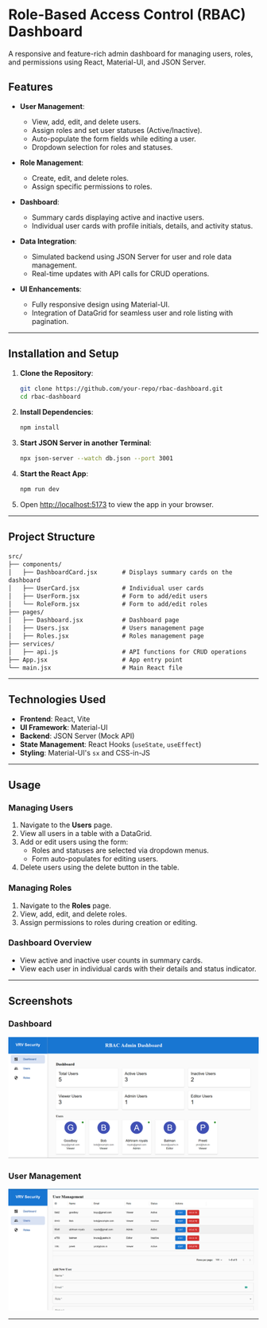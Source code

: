 # Role-Based Access Control (RBAC) Dashboard

A responsive and feature-rich admin dashboard for managing users, roles, and permissions using React, Material-UI, and JSON Server.

## Features

- **User Management**:
  - View, add, edit, and delete users.
  - Assign roles and set user statuses (Active/Inactive).
  - Auto-populate the form fields while editing a user.
  - Dropdown selection for roles and statuses.

- **Role Management**:
  - Create, edit, and delete roles.
  - Assign specific permissions to roles.

- **Dashboard**:
  - Summary cards displaying active and inactive users.
  - Individual user cards with profile initials, details, and activity status.

- **Data Integration**:
  - Simulated backend using JSON Server for user and role data management.
  - Real-time updates with API calls for CRUD operations.

- **UI Enhancements**:
  - Fully responsive design using Material-UI.
  - Integration of DataGrid for seamless user and role listing with pagination.

---

## Installation and Setup

1. **Clone the Repository**:
   ```bash
   git clone https://github.com/your-repo/rbac-dashboard.git
   cd rbac-dashboard
   ```

2. **Install Dependencies**:
   ```bash
   npm install
   ```

3. **Start JSON Server in another Terminal**:
     ```bash
     npx json-server --watch db.json --port 3001
     ```

4. **Start the React App**:
   ```bash
   npm run dev
   ```

5. Open [http://localhost:5173](http://localhost:5173) to view the app in your browser.

---

## Project Structure

```
src/
├── components/
│   ├── DashboardCard.jsx       # Displays summary cards on the dashboard
│   ├── UserCard.jsx            # Individual user cards
│   ├── UserForm.jsx            # Form to add/edit users
│   └── RoleForm.jsx            # Form to add/edit roles
├── pages/
│   ├── Dashboard.jsx           # Dashboard page
│   ├── Users.jsx               # Users management page
│   ├── Roles.jsx               # Roles management page
├── services/
│   ├── api.js                  # API functions for CRUD operations
├── App.jsx                     # App entry point
└── main.jsx                    # Main React file
```

---

## Technologies Used

- **Frontend**: React, Vite
- **UI Framework**: Material-UI
- **Backend**: JSON Server (Mock API)
- **State Management**: React Hooks (`useState`, `useEffect`)
- **Styling**: Material-UI's `sx` and CSS-in-JS

---

## Usage

### Managing Users
1. Navigate to the **Users** page.
2. View all users in a table with a DataGrid.
3. Add or edit users using the form:
   - Roles and statuses are selected via dropdown menus.
   - Form auto-populates for editing users.
4. Delete users using the delete button in the table.

### Managing Roles
1. Navigate to the **Roles** page.
2. View, add, edit, and delete roles.
3. Assign permissions to roles during creation or editing.

### Dashboard Overview
- View active and inactive user counts in summary cards.
- View each user in individual cards with their details and status indicator.

---

## Screenshots

### Dashboard
![Dashboard Screenshot](/public/ref%201.png)

### User Management
![Users Screenshot](/public/ref%202.png)

---
